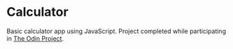 # Calculator
Basic calculator app using JavaScript. Project completed while participating in [The Odin Project](https://www.theodinproject.com/paths/foundations/courses/foundations/lessons/calculator).